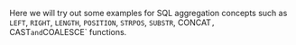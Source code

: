   Here we will try out some examples for SQL aggregation concepts such as `LEFT`, `RIGHT`, `LENGTH`, `POSITION`, `STRPOS`, `SUBSTR`, CONCAT`, `CAST` and `COALESCE` functions.
